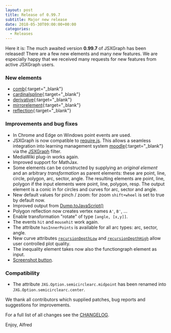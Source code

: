 ```yaml
---
layout: post
title: Release of 0.99.7
subtitle: Major new release
date: 2018-05-30T09:00:00+00:00
categories:
  - Releases
---
```

Here it is:
The much awaited version **0.99.7** of JSXGraph has been released!
There are a few new elements and many new features. We are especially happy that we received many
requests for new features from active JSXGraph users.

### New elements

* [comb](//jsxgraph.org/docs/symbols/Comb.html){:target="_blank"}
* [cardinalspline](//jsxgraph.org/docs/symbols/Cardinalspline.html){:target="_blank"}
* [derivative](//jsxgraph.org/docs/symbols/Derivative.html){:target="_blank"}
* [mirrorelement](//jsxgraph.org/docs/symbols/Mirrorelement.html){:target="_blank"}
* [reflection](//jsxgraph.org/docs/symbols/Reflection.html){:target="_blank"}

### Improvements and bug fixes

* In Chrome and Edge on Windows point events are used.
* JSXGraph is now compatible to [require.js](//requirejs.org/).  This allows a seamless integration
into learning management system [moodle](//moodle.org){:target="_blank"} via the
[JSXGraph](https://github.com/jsxgraph/moodle-jsxgraph-plugin) filter.
* MediaWiki plug-in works again.
* Improved support for MathJax.
* Some elements can be constructed by supplying an *original element* and an arbitrary *transformation* as parent elements:
these are point, line, circle, polygon, arc, sector, angle. The resulting elements are point, line, polygon if the input elements were point, line, polygon, resp. The output element is a conic in for circles and curves for arc, sector and angle.
* New default values for pinch / zoom: for zoom `shift+wheel` is set to true by default now.
* Improved output from [Dump.toJavaScript()](https://jsxgraph.org/docs/symbols/JXG.Dump.html#.toJavaScript)
* Polygon reflection now creates vertex names `A'`, `B'`, ...
* Enable transformation "rotate" of type `[angle, [x,y]]`.
* The events `hit` and `mousehit` work again.
* The attribute `hasInnerPoints` is available for all arc types: arc, sector, angle.
* New curve attributes [`recursionDepthLow`](//jsxgraph.org/docs/symbols/Curve.html#recursionDepthLow) and [`recursionDepthHigh`](https://jsxgraph.org/docs/symbols/Curve.html#recursionDepthHigh) allow user controlled plot quality.
* The inequality element takes now also the functiongraph element as input.
* [Screenshot button](https://groups.google.com/forum/#!topic/jsxgraph/t0eM5DiuGws).

### Compatibility

* The attribute `JXG.Option.semicirclearc.midpoint` has been renamed into `JXG.Option.semicirclearc.center`.

We thank all contributors which supplied patches, bug reports and suggestions for improvements.

For a full list of all changes see the [CHANGELOG](https://github.com/jsxgraph/jsxgraph/blob/master/CHANGELOG.md).

Enjoy, Alfred
